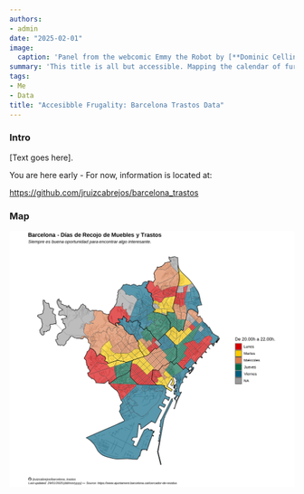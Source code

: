 ```yaml
---
authors:
- admin
date: "2025-02-01"
image:
  caption: 'Panel from the webcomic Emmy the Robot by [**Dominic Cellini**](https://www.webtoons.com/en/canvas/emmy-the-robot/list?title_no=402201)'
summary: 'This title is all but accessible. Mapping the calendar of furniture (trastos) collection from Barcelona Ajuntament website.'
tags:
- Me
- Data
title: "Accesibble Frugality: Barcelona Trastos Data"
---
```


### Intro


[Text goes here]. 

You are here early - For now, information is located at:

https://github.com/jruizcabrejos/barcelona_trastos

### Map

<img src="./Barcelona_Basura_Muebles_Mapa_Dias_AEB.png" alt="barcelona_map_trastos">
